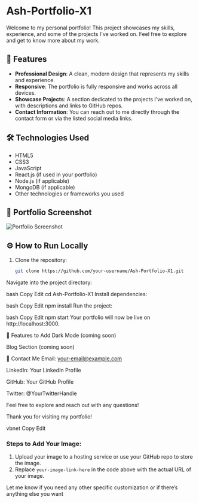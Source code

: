 # Ash-Portfolio-X1

Welcome to my personal portfolio! This project showcases my skills, experience, and some of the projects I've worked on. Feel free to explore and get to know more about my work.

## 🚀 Features

- **Professional Design**: A clean, modern design that represents my skills and experience.
- **Responsive**: The portfolio is fully responsive and works across all devices.
- **Showcase Projects**: A section dedicated to the projects I’ve worked on, with descriptions and links to GitHub repos.
- **Contact Information**: You can reach out to me directly through the contact form or via the listed social media links.

## 🛠️ Technologies Used

- HTML5
- CSS3
- JavaScript
- React.js (if used in your portfolio)
- Node.js (if applicable)
- MongoDB (if applicable)
- Other technologies or frameworks you used

## 📸 Portfolio Screenshot

![Portfolio Screenshot](https://res.cloudinary.com/dfrvp6cti/image/upload/v1743604410/j33jrw5g2wdzcv5ltuak.png)

## ⚙️ How to Run Locally

1. Clone the repository:
   ```bash
   git clone https://github.com/your-username/Ash-Portfolio-X1.git
Navigate into the project directory:

bash
Copy
Edit
cd Ash-Portfolio-X1
Install dependencies:

bash
Copy
Edit
npm install
Run the project:

bash
Copy
Edit
npm start
Your portfolio will now be live on http://localhost:3000.

📝 Features to Add
Dark Mode (coming soon)

Blog Section (coming soon)

💬 Contact Me
Email: your-email@example.com

LinkedIn: Your LinkedIn Profile

GitHub: Your GitHub Profile

Twitter: @YourTwitterHandle

Feel free to explore and reach out with any questions!

Thank you for visiting my portfolio!

vbnet
Copy
Edit

### Steps to Add Your Image:
1. Upload your image to a hosting service or use your GitHub repo to store the image.
2. Replace `your-image-link-here` in the code above with the actual URL of your image.

Let me know if you need any other specific customization or if there’s anything else you want 
